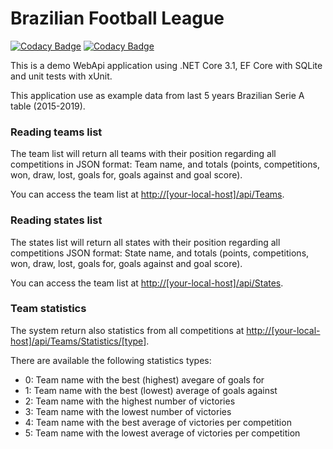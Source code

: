 # Brazilian Football League

[![Codacy Badge](https://api.codacy.com/project/badge/Grade/c68ad3b5bd7a493a8c751f4614cd0de1)](https://app.codacy.com/manual/RicardoZambon/BrazilianFootballLeague?utm_source=github.com&utm_medium=referral&utm_content=RicardoZambon/BrazilianFootballLeague&utm_campaign=Badge_Grade_Dashboard)
[![Codacy Badge](https://api.codacy.com/project/badge/Grade/16661afd7ac54f31889120b932fd16eb)](https://app.codacy.com/manual/RicardoZambon/BrazilianFootballLeague?utm_source=github.com&utm_medium=referral&utm_content=RicardoZambon/BrazilianFootballLeague&utm_campaign=Badge_Grade_Dashboard)

This is a demo WebApi application using .NET Core 3.1, EF Core with SQLite and unit tests with xUnit.

This application use as example data from last 5 years Brazilian Serie A table (2015-2019).

### Reading teams list ###

The team list will return all teams with their position regarding all competitions in JSON format: Team name, and totals (points, competitions, won, draw, lost, goals for, goals against and goal score).

You can access the team list at [http://[your-local-host]/api/Teams](http://[your-local-host]/api/Teams).

### Reading states list ###

The states list will return all states with their position regarding all competitions JSON format: State name, and totals (points, competitions, won, draw, lost, goals for, goals against and goal score).

You can access the team list at [http://[your-local-host]/api/States](http://[your-local-host]/api/States).

### Team statistics ###

The system return also statistics from all competitions at [http://[your-local-host]/api/Teams/Statistics/[type]](http://[your-local-host]/api/Statistics/[type]).

There are available the following statistics types:

* 0: Team name with the best (highest) avegare of goals for
* 1: Team name with the best (lowest) average of goals against
* 2: Team name with the highest number of victories
* 3: Team name with the lowest number of victories
* 4: Team name with the best average of victories per competition
* 5: Team name with the lowest average of victories per competition

